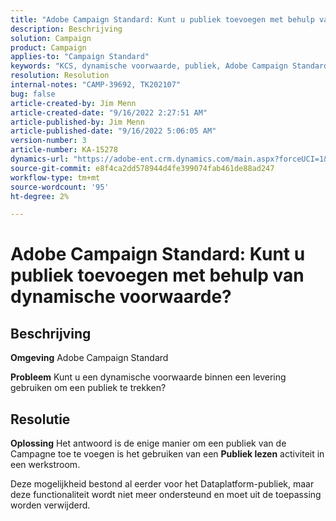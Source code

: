```yaml
---
title: "Adobe Campaign Standard: Kunt u publiek toevoegen met behulp van dynamische voorwaarde?"
description: Beschrijving
solution: Campaign
product: Campaign
applies-to: "Campaign Standard"
keywords: "KCS, dynamische voorwaarde, publiek, Adobe Campaign Standard, Veelgestelde vragen"
resolution: Resolution
internal-notes: "CAMP-39692, TK202107"
bug: false
article-created-by: Jim Menn
article-created-date: "9/16/2022 2:27:51 AM"
article-published-by: Jim Menn
article-published-date: "9/16/2022 5:06:05 AM"
version-number: 3
article-number: KA-15278
dynamics-url: "https://adobe-ent.crm.dynamics.com/main.aspx?forceUCI=1&pagetype=entityrecord&etn=knowledgearticle&id=da1ccb28-6735-ed11-9db1-0022480866ad"
source-git-commit: e8f4ca2dd578944d4fe399074fab461de88ad247
workflow-type: tm+mt
source-wordcount: '95'
ht-degree: 2%

---
```


# Adobe Campaign Standard: Kunt u publiek toevoegen met behulp van dynamische voorwaarde?

## Beschrijving


<b>Omgeving</b>
Adobe Campaign Standard

<b>Probleem</b>
Kunt u een dynamische voorwaarde binnen een levering gebruiken om een publiek te trekken?


## Resolutie


<b>Oplossing</b>
Het antwoord is de enige manier om een publiek van de Campagne toe te voegen is het gebruiken van een <b>Publiek lezen</b> activiteit in een werkstroom.

Deze mogelijkheid bestond al eerder voor het Dataplatform-publiek, maar deze functionaliteit wordt niet meer ondersteund en moet uit de toepassing worden verwijderd.
